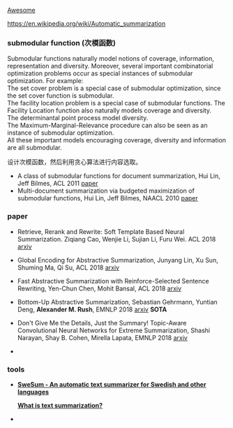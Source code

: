[Awesome](https://github.com/icoxfog417/awesome-text-summarization)

https://en.wikipedia.org/wiki/Automatic_summarization





### submodular function (次模函数)

Submodular functions naturally model notions of coverage, information, representation and diversity. Moreover, several important combinatorial optimization problems occur as special instances of submodular optimization. For example: <br>The set cover problem is a special case of submodular optimization, since the set cover function is submodular. <br>The facility location problem is a special case of submodular functions. The Facility Location function also naturally models coverage and diversity. <br>The determinantal point process model diversity. <br>The Maximum-Marginal-Relevance procedure can also be seen as an instance of submodular optimization. <br>All these important models encouraging coverage, diversity and information are all submodular. 

设计次模函数，然后利用贪心算法进行内容选取。

- A class of submodular functions for document summarization, Hui Lin, Jeff Bilmes, ACL 2011 [paper](http://www.anthology.aclweb.org/P/P11/P11-1052.pdf) 
- Multi-document summarization via budgeted maximization of submodular functions, Hui Lin, Jeff Bilmes, NAACL 2010 [paper](http://www.aclweb.org/anthology/N10-1134) 





### paper

+ Retrieve, Rerank and Rewrite: Soft Template Based Neural Summarization. Ziqiang Cao, Wenjie Li, Sujian Li, Furu Wei. ACL 2018 [arxiv](https://aclanthology.info/papers/P18-1015/p18-1015) 
+ Global Encoding for Abstractive Summarization, Junyang Lin, Xu Sun, Shuming Ma, Qi Su, ACL 2018 [arxiv](https://arxiv.org/abs/1805.03989) 
+ Fast Abstractive Summarization with Reinforce-Selected Sentence Rewriting, Yen-Chun Chen, Mohit Bansal, ACL 2018 [arxiv](https://arxiv.org/abs/1805.11080?context=cs.LG) 



+ Bottom-Up Abstractive Summarization, Sebastian Gehrmann, Yuntian Deng, **Alexander M. Rush**, EMNLP 2018 [arxiv](https://arxiv.org/abs/1808.10792) **SOTA**
+ Don't Give Me the Details, Just the Summary! Topic-Aware Convolutional Neural Networks for Extreme Summarization, Shashi Narayan, Shay B. Cohen, Mirella Lapata, EMNLP 2018 [arxiv](https://arxiv.org/abs/1808.08745) 
+ 

### tools

+ [**SweSum - An automatic text summarizer for Swedish and other languages**](http://swesum.nada.kth.se/index.html) 

  [**What is text summarization?**](http://www.dsv.su.se/~hercules/textsammanfattningeng.html) 

+ 

